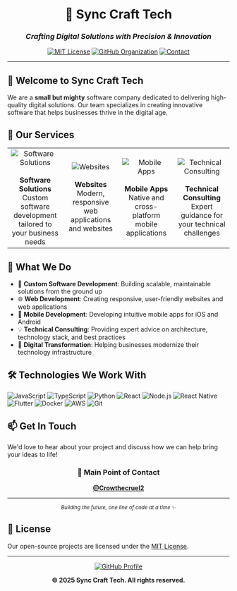 <div align="center">

# 🚀 Sync Craft Tech

### *Crafting Digital Solutions with Precision & Innovation*

[![MIT License](https://img.shields.io/badge/License-MIT-green.svg)](https://choosealicense.com/licenses/mit/)
[![GitHub Organization](https://img.shields.io/badge/GitHub-Sync--Craft--Tech-181717?logo=github&logoColor=white)](https://github.com/Sync-Craft-Tech)
[![Contact](https://img.shields.io/badge/Contact-@Crowthecruel2-blue?logo=github)](https://github.com/Crowthecruel2)

---

</div>

## 👋 Welcome to Sync Craft Tech

We are a **small but mighty** software company dedicated to delivering high-quality digital solutions. Our team specializes in creating innovative software that helps businesses thrive in the digital age.

## 🎯 Our Services

<table>
<tr>
<td width="25%" align="center">
<img src="https://img.shields.io/badge/-Software%20Solutions-0078D4?style=for-the-badge&logo=visualstudio&logoColor=white" alt="Software Solutions"/>
<br><br>
<strong>Software Solutions</strong>
<br>
Custom software development tailored to your business needs
</td>
<td width="25%" align="center">
<img src="https://img.shields.io/badge/-Websites-FF6B6B?style=for-the-badge&logo=google-chrome&logoColor=white" alt="Websites"/>
<br><br>
<strong>Websites</strong>
<br>
Modern, responsive web applications and websites
</td>
<td width="25%" align="center">
<img src="https://img.shields.io/badge/-Mobile%20Apps-4CAF50?style=for-the-badge&logo=android&logoColor=white" alt="Mobile Apps"/>
<br><br>
<strong>Mobile Apps</strong>
<br>
Native and cross-platform mobile applications
</td>
<td width="25%" align="center">
<img src="https://img.shields.io/badge/-Technical%20Consulting-FFA500?style=for-the-badge&logo=handshake&logoColor=white" alt="Technical Consulting"/>
<br><br>
<strong>Technical Consulting</strong>
<br>
Expert guidance for your technical challenges
</td>
</tr>
</table>

## 💼 What We Do

- 🔧 **Custom Software Development**: Building scalable, maintainable solutions from the ground up
- 🌐 **Web Development**: Creating responsive, user-friendly websites and web applications
- 📱 **Mobile Development**: Developing intuitive mobile apps for iOS and Android
- 💡 **Technical Consulting**: Providing expert advice on architecture, technology stack, and best practices
- 🚀 **Digital Transformation**: Helping businesses modernize their technology infrastructure

## 🛠️ Technologies We Work With

![JavaScript](https://img.shields.io/badge/-JavaScript-F7DF1E?style=flat-square&logo=javascript&logoColor=black)
![TypeScript](https://img.shields.io/badge/-TypeScript-3178C6?style=flat-square&logo=typescript&logoColor=white)
![Python](https://img.shields.io/badge/-Python-3776AB?style=flat-square&logo=python&logoColor=white)
![React](https://img.shields.io/badge/-React-61DAFB?style=flat-square&logo=react&logoColor=black)
![Node.js](https://img.shields.io/badge/-Node.js-339933?style=flat-square&logo=node.js&logoColor=white)
![React Native](https://img.shields.io/badge/-React%20Native-61DAFB?style=flat-square&logo=react&logoColor=black)
![Flutter](https://img.shields.io/badge/-Flutter-02569B?style=flat-square&logo=flutter&logoColor=white)
![Docker](https://img.shields.io/badge/-Docker-2496ED?style=flat-square&logo=docker&logoColor=white)
![AWS](https://img.shields.io/badge/-AWS-232F3E?style=flat-square&logo=amazon-aws&logoColor=white)
![Git](https://img.shields.io/badge/-Git-F05032?style=flat-square&logo=git&logoColor=white)

## 📫 Get In Touch

We'd love to hear about your project and discuss how we can help bring your ideas to life!

<div align="center">

### 📧 Main Point of Contact

**[@Crowthecruel2](https://github.com/Crowthecruel2)**

---

<sub>*Building the future, one line of code at a time* ✨</sub>

</div>

## 📄 License

Our open-source projects are licensed under the [MIT License](LICENSE).

---

<div align="center">

[![GitHub Profile](https://img.shields.io/badge/GitHub-Sync--Craft--Tech-181717?style=for-the-badge&logo=github&logoColor=white)](https://github.com/Sync-Craft-Tech)

**© 2025 Sync Craft Tech. All rights reserved.**

</div>
